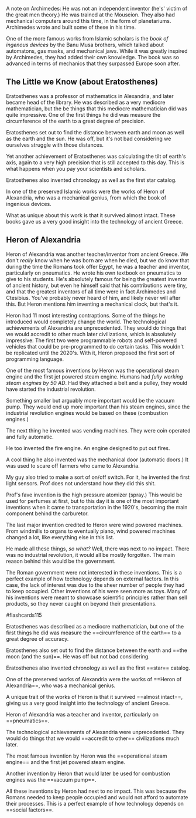 A note on Archimedes: He was not an independent inventor (he's' victim of the great men theory.) He was trained at the Mouseion. They also had mechanical computers around this time, in the form of planetariums. Archimedes wrote and built some of these in his time.

One of the more famous works from Islamic scholars is the *book of ingenous devices* by the Banu Musa brothers, which talked about automatons, gas masks, and mechanical jaws. While it was greatly inspired by Archimedes, they had added their own knowledge. The book was so advanced in terms of mechanics that they surpassed Europe soon after.

## The Little we Know (about Eratosthenes)

Eratosthenes was a professor of mathematics in Alexandria, and later became head of the library. He was described as a very mediocre mathematician, but the be things that this mediocre mathematician did was quite impressive. One of the first things he did was measure the circumference of the earth to a great degree of precision.

Eratosthenes set out to find the distance between earth and moon as well as the earth and the sun. He was off, but it's not bad considering we ourselves struggle with those distances.

Yet another achievement of Eratosthenes was calculating the tilt of earth's axis, again to a very high precision that is still accepted to this day. This is what happens when you pay your scientists and scholars.

Eratosthenes also invented chronology as well as the first star catalog.

In one of the preserved Islamic works were the works of Heron of Alexandria, who was a mechanical genius, from which the book of ingenious devices.

What as unique about this work is that it survived almost intact. These books gave us a very good insight into the technology of ancient Greece.

## Heron of Alexandria

Heron of Alexandria was another teacher/inventor from ancient Greece. We don't *really* know when he was born are when he died, but we do know that during the time the Romans took offer Egypt, he was a teacher and inventor, particularly on pneumatics.  He wrote his own textbook on pneumatics to give to his students. He's absolutely famous for being the greatest inventor of ancient history, but even he himself said that his contributions were tiny, and that the greatest inventors of all time were in fact Archimedes and Ctesibius. You've probably never heard of him, and likely never will after this. But Heron mentions him inventing a mechanical clock, but that's it.

Heron had 11 most interesting contraptions. Some of the things he introduced would completely change the world. The technological achievements of Alexandria are unprecedented. They would do things that we would accredit to other much later civilizations, which is absolutely impressive: The first two were programmable robots and self-powered vehicles that could be pre-programmed to do certain tasks. This wouldn't be replicated until the 2020's. With it, Heron proposed the first sort of programming language.

One of the most famous inventions by Heron was the operational steam engine and the first jet powered steam engine. Humans had *fully working steam engines by 50 AD*. Had they attached a belt and a pulley, they would have started the industrial revolution.

Something smaller but arguably more important would be the vacuum pump. They would end up more important than his steam engines, since the industrial revolution engines would be based on these (combustion engines.)

The next thing he invented was vending machines. They were coin operated and fully automatic.

He too invented the fire engine. An engine designed to put out fires.

A cool thing he also invented was the mechanical door (automatic doors.) It was used to scare off farmers who came to Alexandria.

My guy also tried to make a sort of on/off switch. For it, he invented the first light sensors. Prof does not understand how they did this shit.

Prof's fave invention is the high pressure atomizer (spray.) This would be used for perfumes at first, but to this day it is one of the most important inventions when it came to transportation in the 1920's, becoming the main component behind the carburetor.

The last major invention credited to Heron were wind powered machines. From windmills to organs to eventually piano, wind powered machines changed a lot, like everything else in this list.

He made all these things, *so what?* Well, there was next to no impact. There was no industrial revolution, it would all be mostly forgotten. The main reason behind this would be the government.

The Roman government were not interested in these inventions. This is a perfect example of how technology depends on external factors. In this case, the lack of interest was due to the sheer number of people they had to keep occupied. Other inventions of his were seen more as toys. Many of his inventions were meant to showcase scientific principles rather than sell products, so they never caught on beyond their presentations.

#flashcards115 

Eratosthenes was described as a mediocre mathematician, but one of the first things he did was measure the ==circumference of the earth== to a great degree of accuracy.
<!--SR:!2024-11-05,20,250-->

Eratosthenes also set out to find the distance between the earth and ==the moon (and the sun)==. He was off but not bad considering.
<!--SR:!2024-11-05,20,250-->

Eratosthenes also invented chronology as well as the first ==star== catalog.
<!--SR:!2024-11-05,20,250-->

One of the preserved works of Alexandria were the works of ==Heron of Alexandria==, who was a mechanical genius.
<!--SR:!2024-11-05,20,250-->

A unique trait of the works of Heron is that it survived ==almost intact==, giving us a very good insight into the technology of ancient Greece.
<!--SR:!2024-11-05,20,250-->

Heron of Alexandria was a teacher and inventor, particularly on ==pneumatics==.
<!--SR:!2024-11-05,20,250-->

The technological achievements of Alexandria were unprecedented. They would do things that we would ==accredit to other== civilizations much later.
<!--SR:!2024-11-05,20,250-->

The most famous invention by Heron was the ==operational steam engine== and the first jet powered steam engine.
<!--SR:!2024-11-05,20,250-->

Another invention by Heron that would later be used for combustion engines was the ==vacuum pump==.
<!--SR:!2024-11-05,20,250-->

All these inventions by Heron had next to no impact. This was because the Romans needed to keep people occupied and would not afford to automate their processes. This is a perfect example of how technology depends on ==social factors==.
<!--SR:!2024-11-05,20,250-->